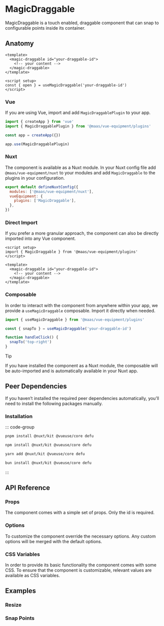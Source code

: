 # MagicDraggable

MagicDraggable is a touch enabled, draggable component that can snap to configurable points inside its container.

<component-preview src="./demo/DefaultDemo.vue" />

<!--@include: @/apps/docs/src/content/snippets/overview.md-->

## Anatomy

```vue
<template>
  <magic-draggable id="your-draggable-id">
    <!-- your content -->
  </magic-draggable>
</template>

<script setup>
const { open } = useMagicDraggable('your-draggable-id')
</script>
```

<!--@include: @/apps/docs/src/content/snippets/installation.md-->

### Vue

If you are using Vue, import and add `MagicDraggablePlugin` to your app.

```js
import { createApp } from 'vue'
import { MagicDraggablePlugin } from '@maas/vue-equipment/plugins'

const app = createApp({})

app.use(MagicDraggablePlugin)
```

### Nuxt

The component is available as a Nuxt module. In your Nuxt config file add `@maas/vue-equipment/nuxt` to your modules and add `MagicDraggable` to the plugins in your configuration.

```js
export default defineNuxtConfig({
  modules: ['@maas/vue-equipment/nuxt'],
  vueEquipment: {
    plugins: ['MagicDraggable'],
  },
})
```

### Direct Import

If you prefer a more granular approach, the component can also be directly imported into any Vue component.

```vue
<script setup>
import { MagicDraggable } from '@maas/vue-equipment/plugins'
</script>

<template>
  <magic-draggable id="your-draggable-id">
    <!-- your content -->
  </magic-draggable>
</template>
```

### Composable

In order to interact with the component from anywhere within your app, we provide a `useMagicDraggable` composable. Import it directly when needed.

```js
import { useMagicDraggable } from '@maas/vue-equipment/plugins'

const { snapTo } = useMagicDraggable('your-draggable-id')

function handleClick() {
  snapTo('top-right')
}
```

> [!TIP]
> If you have installed the component as a Nuxt module, the composable will be auto-imported and is automatically available in your Nuxt app.

## Peer Dependencies

If you haven’t installed the required peer dependencies automatically, you’ll need to install the following packages manually.

<ProseTable
  :columns="[
    { label: 'Package'},
  ]"
  :rows="[
    {
      items: [
        {
          label: '[@nuxt/kit](https://www.npmjs.com/package/@nuxt/kit)'
        }
      ]
    },
     {
      items: [
        {
          label: '[@vueuse/core](https://www.npmjs.com/package/@vueuse/core)'
        }
      ]
    },
    {
      items: [
        {
          label: '[defu](https://www.npmjs.com/package/defu)'
        }
      ]
    }
  ]"
/>

### Installation

::: code-group

```sh [pnpm]
pnpm install @nuxt/kit @vueuse/core defu
```

```sh [npm]
npm install @nuxt/kit @vueuse/core defu
```

```sh [yarn]
yarn add @nuxt/kit @vueuse/core defu
```

```sh [bun]
bun install @nuxt/kit @vueuse/core defu
```

:::

## API Reference

### Props

The component comes with a simple set of props. Only the id is required.

<ProseTable
  :columns="[
    { label: 'Prop' },
    { label: 'Type' },
    { label: 'Required' }
  ]"
  :rows="[
    {
      items: [
        {
          label: 'id',
          description: 'Providing an id is required. Can either be a string or a ref.'
        },
        {
          label: 'MaybeRef\<string\>',
          escape: true
        },
        {
          label: 'true'
        }
      ]
    },
    {
      items: [
        {
          label: 'options',
          description: 'Refer to the [options table](#options) for details.'
        },
        {
          label: 'MagicDraggableOptions'
        },
        {
          label: 'false'
        }
      ]
    }
  ]"
/>

### Options

To customize the component override the necessary options. Any custom options will be merged with the default options.

<ProseTable
  :columns="[
    { label: 'Option' },
    { label: 'Type' },
    { label: 'Default' }
  ]"
  :rows="[
    {
      items: [
        {
          label: 'tag',
          description: 'Specify the drawer\'s HTML element.'
        },
        {
          label: 'string',
          description: '\'dialog\' | \'div\''
        },
        {
          label: '\'div\''
        }
      ]
    },
    {
      items: [
        {
          label: 'threshold.distance',
          description: 'Configure the dragged distance before the component snaps.'
        },
        {
          label: 'number'
        },
        {
          label: '128'
        }
      ]
    },
    {
      items: [
        {
          label: 'threshold.momentum',
          description: 'Configure the momentum from when the component snaps.'
        },
        {
          label: 'number'
        },
        {
          label: '1.5'
        }
      ]
    },
    {
      items: [
        {
          label: 'threshold.idle',
          description: 'Configure the idle time threshold in milliseconds before drag is considered complete.'
        },
        {
          label: 'number'
        },
        {
          label: '250'
        }
      ]
    },
    {
      items: [
        {
          label: 'threshold.lock',
          description: 'Configure the dragged distance before the component prevents other touch interactions.'
        },
        {
          label: 'number'
        },
        {
          label: '0'
        }
      ]
    },
    {
      items: [
        {
          label: 'animation.snap.duration',
          description: 'Configure the component’s snap animation duration.'
        },
        {
          label: 'number'
        },
        {
          label: '500'
        }
      ]
    },
    {
      items: [
        {
          label: 'animation.snap.easing',
          description: 'Configure the component’s snap animation easing.'
        },
        {
          label: 'function',
          description: '(t: number) => number'
        },
        {
          label: 'easeOutBack',
          description: '1 + (t - 1) * (t - 1) * ((o + 1) * (t - 1) + o)'
        }
      ]
    },
    {
      items: [
        {
          label: 'initial.snapPoint',
          description: 'Provide an initial snap point for the component to snap to.'
        },
        {
          label: 'DraggableSnapPoint',
          description: 'Position | [Position, { x?: number, y?: number }]'
        },
        {
          label: '\'center\''
        }
      ]
    },
    {
      items: [
        {
          label: 'snapPoints',
          description: 'Add snap points. Points can be either a position string (\'top-left\', \'center\', etc.) or a tuple with position and offset coordinates.'
        },
        {
          label: 'DraggableSnapPoint[]',
          description: 'Array<Position | [Position, { x?: number, y?: number }]>'
        },
        {
          label: 'DraggableSnapPoint[]',
          description: '[\'top-left\', \'top-right\', \'bottom-left\', \'bottom-right\']'
        }
      ]
    },
    {
      items: [
        {
          label: 'scrollLock',
          description: 'Lock body scroll when the menu is open.'
        },
        {
          label: 'boolean | object'
        },
        {
          label: 'object'
        }
      ]
    },
    {
      items: [
        {
          label: 'scrollLock.padding',
          description: 'Locking the body scroll hides any permanently visible scrollbar. Adding a padding to fixed elements prevents them from shifting in this case.'
        },
        {
          label: 'boolean'
        },
        {
          label: 'true'
        }
      ]
    },
    {
      items: [
        {
          label: 'disabled',
          description: 'Disable the component completely.'
        },
        {
          label: 'boolean'
        },
        {
          label: 'false'
        }
      ]
    }
  ]"
/>

### CSS Variables

In order to provide its basic functionality the component comes with some CSS. To ensure that the component is customizable, relevant values are available as CSS variables.

<ProseTable
 :columns="[
   { label: 'Variable' },
   { label: 'Default' },
 ]"
 :rows="[
   {
      items: [
        {
          label: '--magic-draggable-position'
        },
        {
          label: 'fixed'
        },
      ]
   },
   {
      items: [
        {
          label: '--magic-draggable-width'
        },
        {
          label: '100%'
        },
      ]
   },
   {
      items: [
        {
          label: '--magic-draggable-height'
        },
        {
          label: '100%'
        },
      ]
   },
   {
      items: [
        {
          label: '--magic-draggable-z-index'
        },
        {
          label: '999'
        },
      ]
   },
   {
      items: [
        {
          label: '--magic-draggable-inset'
        },
        {
          label: '0'
        },
      ]
    },
    {
      items: [
        {
          label: '--magic-draggable-cursor'
        },
        {
          label: 'grab'
        },
      ]
   },
  {
    items: [
        {
          label: '--magic-draggable-cursor-dragging'
        },
        {
          label: 'grabbing'
        },
      ]
   }
 ]"
/>

## Examples

### Resize

<ComponentPreview src="./demo/ResizeDemo.vue" />

### Snap Points

<ComponentPreview src="./demo/SnapPointsDemo.vue" />
